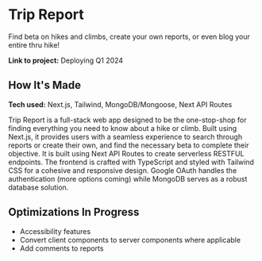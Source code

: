 # Trip Report

Find beta on hikes and climbs, create your own reports, or even blog your entire thru hike!


**Link to project:** Deploying Q1 2024

## How It's Made

**Tech used:** Next.js, Tailwind, MongoDB/Mongoose, Next API Routes

Trip Report is a full-stack web app designed to be the one-stop-shop for finding everything you need to know about a hike or climb. Built using Next.js, it provides users with a seamless experience to search through reports or create their own, and find the necessary beta to complete their objective. It is built using Next API Routes to create serverless RESTFUL endpoints. The frontend is crafted with TypeScript and styled with Tailwind CSS for a cohesive and responsive design. Google OAuth handles the authentication (more options coming) while MongoDB serves as a robust database solution.


## Optimizations In Progress

- Accessibility features
- Convert client components to server components where applicable
- Add comments to reports
